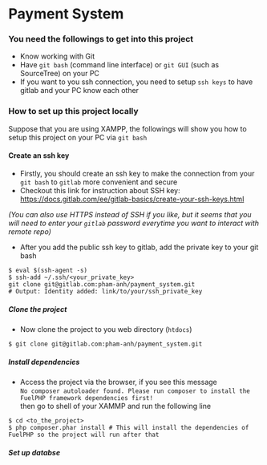 # Payment System

### You need the followings to get into this project

* Know working with Git
* Have `git bash` (command line interface) or `git GUI` (such as SourceTree) on your PC
* If you want to you ssh connection, you need to setup `ssh keys` to have gitlab and your PC know each other

### How to set up this project locally

Suppose that you are using XAMPP, the followings will show you how to setup this project on your PC via `git bash`

#### Create an ssh key

* Firstly, you should create an ssh key to make the connection from your `git bash` to `gitlab` more convenient and secure
 * Checkout this link for instruction about SSH key: https://docs.gitlab.com/ee/gitlab-basics/create-your-ssh-keys.html
          
_(You can also use HTTPS instead of SSH if you like, but it seems that you will need to enter your `gitlab` password everytime you want to interact with remote repo)_

* After you add the public ssh key to gitlab, add the private key to your git bash

```shell
$ eval $(ssh-agent -s)
$ ssh-add ~/.ssh/<your_private_key>
git clone git@gitlab.com:pham-anh/payment_system.git
# Output: Identity added: link/to/your/ssh_private_key
```

##### Clone the project

* Now clone the project to you web directory (`htdocs`)

```shell
$ git clone git@gitlab.com:pham-anh/payment_system.git
```

##### Install dependencies

* Access the project via the browser, if you see this message    
`No composer autoloader found. Please run composer to install the FuelPHP framework dependencies first!`    
then go to shell of your XAMMP and run the following line

```shell
$ cd <to_the_project>
$ php composer.phar install # This will install the dependencies of FuelPHP so the project will run after that
```

##### Set up databse




